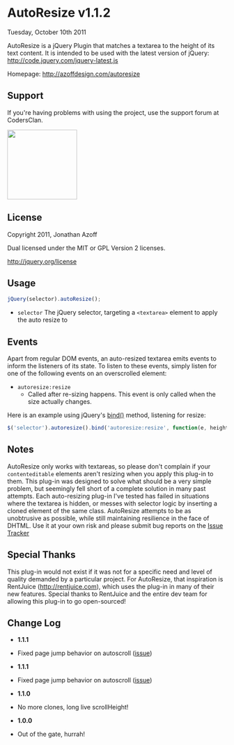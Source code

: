 AutoResize v1.1.2
=================
Tuesday, October 10th 2011

AutoResize is a jQuery Plugin that matches a textarea to the height of its text content.
It is intended to be used with the latest version of jQuery: <http://code.jquery.com/jquery-latest.js>

Homepage: <http://azoffdesign.com/autoresize>

Support
-------

If you're having problems with using the project, use the support forum at CodersClan.

<a href="http://codersclan.net/forum/index.php?repo_id=21"><img src="http://www.codersclan.net/graphics/getSupport_blue_big.png" width="160"></a>
 
License
-------
Copyright 2011, Jonathan Azoff

Dual licensed under the MIT or GPL Version 2 licenses.

<http://jquery.org/license>

Usage
-----
```javascript
jQuery(selector).autoResize();
```

+ `selector`
    The jQuery selector, targeting a `<textarea>` element to apply the auto resize to

Events
------
Apart from regular DOM events, an auto-resized textarea emits events to inform the listeners of its state. To listen to these events, simply listen for one of the following events on an overscrolled element:

+ `autoresize:resize`
	* Called after re-sizing happens. This event is only called when the size actually changes.

Here is an example using jQuery's [bind()](http://api.jquery.com/bind/) method, listening for resize:

```javascript
$('selector').autoresize().bind('autoresize:resize', function(e, height){ console.log(this, 'is', height, 'px tall') });
```

Notes
-----
AutoResize only works with textareas, so please don't complain if your `contenteditable` elements aren't resizing when you apply this plug-in to them. This plug-in was designed to solve what should be a very simple problem, but seemingly fell short of a complete solution in many past attempts. Each auto-resizing plug-in I've tested has failed in situations where the textarea is hidden, or messes with selector logic by inserting a cloned element of the same class. AutoResize attempts to be as unobtrusive as possible, while still maintaining resilience in the face of DHTML. Use it at your own risk and please submit bug reports on the [Issue Tracker](https://github.com/azoff/AutoResize/issues)

Special Thanks
--------------
This plug-in would not exist if it was not for a specific need and level of quality demanded by a particular project.
For AutoResize, that inspiration is RentJuice (<http://rentjuice.com>), which uses the plug-in in many of their new 
features. Special thanks to RentJuice and the entire dev team for allowing this plug-in to go open-sourced!

Change Log
----------
 * __1.1.1__
  - Fixed page jump behavior on autoscroll ([issue](https://github.com/azoff/AutoResize/issues/1))
 * __1.1.1__
  - Fixed page jump behavior on autoscroll ([issue](https://github.com/azoff/AutoResize/issues/1))
 * __1.1.0__
  - No more clones, long live scrollHeight!
 * __1.0.0__
  - Out of the gate, hurrah!
